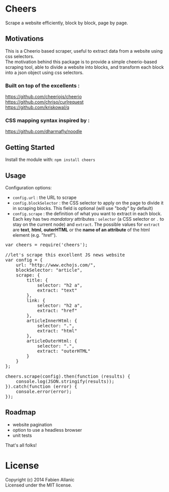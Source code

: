 Cheers
==========

Scrape a website efficiently, block by block, page by page.

## Motivations

This is a Cheerio based scraper, useful to extract data from a website using css selectors.<br>
The motivation behind this package is to provide a simple cheerio-based scraping tool, able to divide a website into blocks, and transform each block into a json object using css selectors.

### Built on top of the excellents :

https://github.com/cheeriojs/cheerio<br>
https://github.com/chriso/curlrequest<br>
https://github.com/kriskowal/q<br>

### CSS mapping syntax inspired by :

https://github.com/dharmafly/noodle

## Getting Started

Install the module with: `npm install cheers`

## Usage

Configuration options:

- `config.url` : the URL to scrape
- `config.blockSelector` : the CSS selector to apply on the page to divide it in scraping blocks. This field is optional (will use "body" by default)
- `config.scrape` : the definition of what you want to extract in each block. Each key has two *mandatory* attributes : `selector` (a CSS selector or `.` to stay on the current node) and `extract`. The possible values for `extract` are **text**, **html**, **outerHTML** or the <b>name of an attribute</b> of the html element (e.g. "href").


<pre>
var cheers = require('cheers');

//let's scrape this excellent JS news website
var config = {
    url: "http://www.echojs.com/",
    blockSelector: "article",
    scrape: {
        title: {
            selector: "h2 a",
            extract: "text"
        },
        link: {
            selector: "h2 a",
            extract: "href"
        },
        articleInnerHtml: {
            selector: ".",
            extract: "html"
        },
        articleOuterHtml: {
            selector: ".",
            extract: "outerHTML"
        }
    }
};

cheers.scrape(config).then(function (results) {
    console.log(JSON.stringify(results));
}).catch(function (error) {
    console.error(error);
});
</pre>

## Roadmap

- website pagination
- option to use a headless browser
- unit tests

That's all folks!

# License
Copyright (c) 2014 Fabien Allanic  
Licensed under the MIT license.